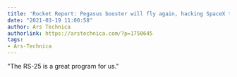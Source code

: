 ```yaml
---
title: 'Rocket Report: Pegasus booster will fly again, hacking SpaceX telemetry'
date: "2021-03-19 11:00:58"
author: Ars Technica
authorlink: https://arstechnica.com/?p=1750645
tags:
- Ars-Technica
---
```

"The RS-25 is a great program for us."